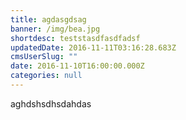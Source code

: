 ```yaml
---
title: agdasgdsag
banner: /img/bea.jpg
shortdesc: teststasdfasdfadsf
updatedDate: 2016-11-11T03:16:28.683Z
cmsUserSlug: ""
date: 2016-11-10T16:00:00.000Z
categories: null
---
```


aghdshsdhsdahdas